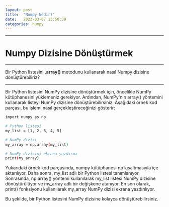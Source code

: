 ```yaml
---
layout: post
title:  "Numpy Nedir?"
date:   2023-03-07 13:50:39
categories: numpy
---
```


---
# Numpy Dizisine Dönüştürmek
---
Bir Python listesini **.array()** metodunu kullanarak nasıl Numpy dizisine dönüştürebiliriz?

---

Bir Python listesini NumPy dizisine dönüştürmek için, öncelikle NumPy kütüphanesini yüklemeniz gerekiyor. Ardından, NumPy'nin array() yöntemini kullanarak listeyi NumPy dizisine dönüştürebilirsiniz. Aşağıdaki örnek kod parçası, bu işlemi nasıl gerçekleştireceğinizi gösterir:

```sh
import numpy as np

# Python listesi
my_list = [1, 2, 3, 4, 5]

# NumPy dizisi
my_array = np.array(my_list)

# NumPy dizisini ekrana yazdırma
print(my_array)
```
Yukarıdaki örnek kod parçasında, numpy kütüphanesi np kısaltmasıyla içe aktarılıyor. Daha sonra, my_list adlı bir Python listesi tanımlanıyor. Sonrasında, np.array() yöntemi kullanılarak my_list listesi NumPy dizisine dönüştürülüyor ve my_array adlı bir değişkene atanıyor. En son olarak, print() fonksiyonu kullanılarak my_array NumPy dizisi ekrana yazdırılıyor.

Bu şekilde, bir Python listesini NumPy dizisine kolayca dönüştürebilirsiniz.